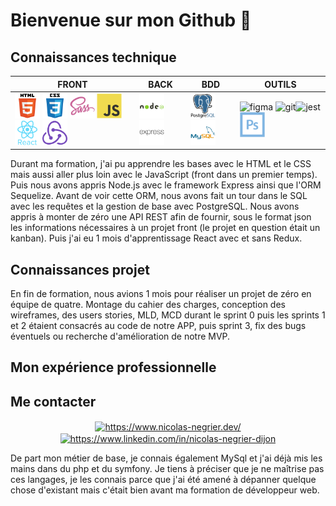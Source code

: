 # Bienvenue sur mon Github 👋

## Connaissances technique

|FRONT|BACK|BDD|OUTILS|
|-----|----|---|------|
|<img src="https://raw.githubusercontent.com/devicons/devicon/master/icons/html5/html5-original-wordmark.svg" alt="html5" width="40" height="40"/> <img src="https://raw.githubusercontent.com/devicons/devicon/master/icons/css3/css3-original-wordmark.svg" alt="css3" width="40" height="40"/> <img src="https://raw.githubusercontent.com/devicons/devicon/master/icons/sass/sass-original.svg" alt="sass" width="40" height="40"/> <img src="https://raw.githubusercontent.com/devicons/devicon/master/icons/javascript/javascript-original.svg" alt="javascript" width="40" height="40"/> <img src="https://raw.githubusercontent.com/devicons/devicon/master/icons/react/react-original-wordmark.svg" alt="react" width="40" height="40"/> <img src="https://raw.githubusercontent.com/devicons/devicon/master/icons/redux/redux-original.svg" alt="redux" width="40" height="40"/>|<img src="https://raw.githubusercontent.com/devicons/devicon/master/icons/nodejs/nodejs-original-wordmark.svg" alt="nodejs" width="40" height="40"/>   <img src="https://raw.githubusercontent.com/devicons/devicon/master/icons/express/express-original-wordmark.svg" alt="express" width="40" height="40"/>|<img src="https://raw.githubusercontent.com/devicons/devicon/master/icons/postgresql/postgresql-original-wordmark.svg" alt="postgresql" width="40" height="40"/> <img src="https://raw.githubusercontent.com/devicons/devicon/master/icons/mysql/mysql-original-wordmark.svg" alt="mysql" width="40" height="40"/>|<img src="https://www.vectorlogo.zone/logos/figma/figma-icon.svg" alt="figma" width="40" height="40"/> <img src="https://www.vectorlogo.zone/logos/git-scm/git-scm-icon.svg" alt="git" width="40" height="40"/><img src="https://www.vectorlogo.zone/logos/jestjsio/jestjsio-icon.svg" alt="jest" width="40" height="40"/> <img src="https://raw.githubusercontent.com/devicons/devicon/master/icons/photoshop/photoshop-line.svg" alt="photoshop" width="40" height="40"/>|

Durant ma formation, j'ai pu apprendre les bases avec le HTML et le CSS mais aussi aller plus loin avec le JavaScript (front dans un premier temps).
Puis nous avons appris Node.js avec le framework Express ainsi que l'ORM Sequelize. Avant de voir cette ORM, nous avons fait un tour dans le SQL avec les requêtes et la gestion de base avec PostgreSQL.
Nous avons appris à monter de zéro une API REST afin de fournir, sous le format json les informations nécessaires à un projet front (le projet en question était un kanban).
Puis j'ai eu 1 mois d'apprentissage React avec et sans Redux.

## Connaissances projet

En fin de formation, nous avions 1 mois pour réaliser un projet de zéro en équipe de quatre.
Montage du cahier des charges, conception des wireframes, des users stories, MLD, MCD durant le sprint 0 puis les sprints 1 et 2 étaient consacrés au code de notre APP, puis sprint 3, fix des bugs éventuels ou recherche d'amélioration de notre MVP.

## Mon expérience professionnelle

## Me contacter

<p align="center">
<a href="https://dev.to/https://www.nicolas-negrier.dev/" target="blank"><img align="center" src="https://raw.githubusercontent.com/rahuldkjain/github-profile-readme-generator/master/src/images/icons/Social/devto.svg" alt="https://www.nicolas-negrier.dev/" height="30" width="40" /></a>
<a href="https://linkedin.com/in/https://www.linkedin.com/in/nicolas-negrier-dijon" target="blank"><img align="center" src="https://raw.githubusercontent.com/rahuldkjain/github-profile-readme-generator/master/src/images/icons/Social/linked-in-alt.svg" alt="https://www.linkedin.com/in/nicolas-negrier-dijon" height="30" width="40" /></a>
</p>



De part mon métier de base, je connais également MySql et j'ai déjà mis les mains dans du php et du symfony. Je tiens à préciser que je ne maîtrise pas ces langages, je les connais parce que j'ai été amené à dépanner quelque chose d'existant mais c'était bien avant ma formation de développeur web.

